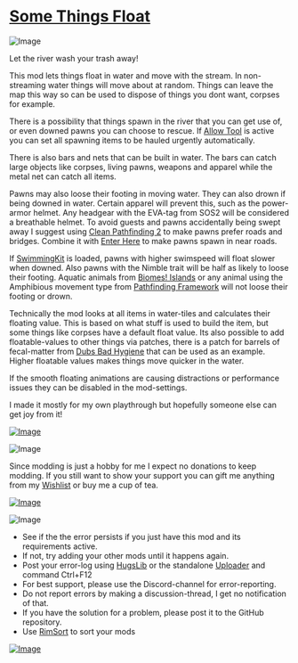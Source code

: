 # [Some Things Float](https://steamcommunity.com/sharedfiles/filedetails/?id=2940072380)

![Image](https://i.imgur.com/iCj5o7O.png)

Let the river wash your trash away!

This mod lets things float in water and move with the stream. In non-streaming water things will move about at random. Things can leave the map this way so can be used to dispose of things you dont want, corpses for example.

There is a possibility that things spawn in the river that you can get use of, or even downed pawns you can choose to rescue. If [Allow Tool](https://steamcommunity.com/sharedfiles/filedetails/?id=761421485) is active you can set all spawning items to be hauled urgently automatically. 

There is also bars and nets that can be built in water. The bars can catch large objects like corpses, living pawns, weapons and apparel while the metal net can catch all items.

Pawns may also loose their footing in moving water. They can also drown if being downed in water. Certain apparel will prevent this, such as the power-armor helmet. Any headgear with the EVA-tag from SOS2 will be considered a breathable helmet. To avoid guests and pawns accidentally being swept away I suggest using [Clean Pathfinding 2](https://steamcommunity.com/sharedfiles/filedetails/?id=2603765747) to make pawns prefer roads and bridges. Combine it with [Enter Here](https://steamcommunity.com/sharedfiles/filedetails/?id=2824117092) to make pawns spawn in near roads.

If [SwimmingKit](https://steamcommunity.com/sharedfiles/filedetails/?id=1542399915) is loaded, pawns with higher swimspeed will float slower when downed. Also pawns with the Nimble trait will be half as likely to loose their footing. Aquatic animals from [Biomes! Islands](https://steamcommunity.com/sharedfiles/filedetails/?id=2038001322) or any animal using the Amphibious movement type from [Pathfinding Framework](https://steamcommunity.com/sharedfiles/filedetails/?id=3070914628) will not loose their footing or drown.

Technically the mod looks at all items in water-tiles and calculates their floating value. This is based on what stuff is used to build the item, but some things like corpses have a default float value. Its also possible to add floatable-values to other things via patches, there is a patch for barrels of fecal-matter from [Dubs Bad Hygiene](https://steamcommunity.com/sharedfiles/filedetails/?id=836308268) that can be used as an example. Higher floatable values makes things move quicker in the water.

If the smooth floating animations are causing distractions or performance issues they can be disabled in the mod-settings.

I made it mostly for my own playthrough but hopefully someone else can get joy from it!

[![Image](https://i.imgur.com/kNldlMg.png)](https://steamcommunity.com/sharedfiles/filedetails/?id=2288125657)

![Image](https://i.imgur.com/Ds0rBAD.png)

Since modding is just a hobby for me I expect no donations to keep modding. If you still want to show your support you can gift me anything from my [Wishlist](https://store.steampowered.com/wishlist/id/Mlie) or buy me a cup of tea.

[![Image](https://i.imgur.com/VWG0yff.png)](https://ko-fi.com/G2G55DDYD)

![Image](https://i.imgur.com/5xwDG6H.png)



-  See if the the error persists if you just have this mod and its requirements active.
-  If not, try adding your other mods until it happens again.
-  Post your error-log using [HugsLib](https://steamcommunity.com/workshop/filedetails/?id=818773962) or the standalone [Uploader](https://steamcommunity.com/sharedfiles/filedetails/?id=2873415404) and command Ctrl+F12
-  For best support, please use the Discord-channel for error-reporting.
-  Do not report errors by making a discussion-thread, I get no notification of that.
-  If you have the solution for a problem, please post it to the GitHub repository.
-  Use [RimSort](https://github.com/RimSort/RimSort/releases/latest) to sort your mods



[![Image](https://img.shields.io/github/v/release/emipa606/SomeThingsFloat?label=latest%20version&style=plastic&labelColor=0070cd&color=white)](https://steamcommunity.com/sharedfiles/filedetails/changelog/2940072380)
